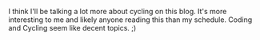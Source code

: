 I think I'll be talking a lot more about cycling on this blog. It's more interesting to me and likely anyone reading this than my schedule. Coding and Cycling seem like decent topics. ;)
